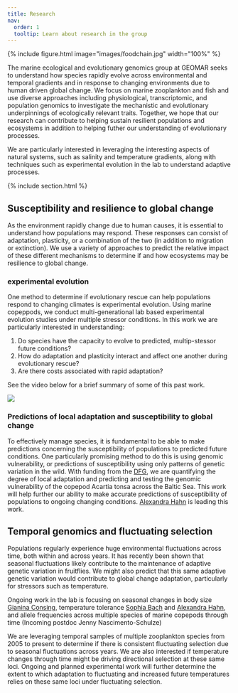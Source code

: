```yaml
---
title: Research
nav:
  order: 1
  tooltip: Learn about research in the group
---
```


{% include figure.html image="images/foodchain.jpg" width="100%" %}

The marine ecological and evolutionary genomics group at GEOMAR seeks to understand how species rapidly evolve across environmental and temporal gradients and in response to changing environments due to human driven global change. We focus on marine zooplankton and fish and use diverse approaches including physiological, transcriptomic, and population genomics to investigate the mechanistic and evolutionary underpinnings of ecologically relevant traits. Together, we hope that our research can contribute to helping sustain resilient populations and ecosystems in addition to helping futher our understanding of evolutionary processes.

We are particularly interested in leveraging the interesting aspects of natural systems, such as salinity and temperature gradients, along with techniques such as experimental evolution in the lab to understand adaptive processes. 

{% include section.html %}

## Susceptibility and resilience to global change

As the environment rapidly change due to human causes, it is essential to understand how populations may respond. These responses can consist of adaptation, plasticity, or a combination of the two (in addition to migration or extinction). We use a variety of approaches to predict the relative impact of these different mechanisms to determine if and how ecosystems may be resilience to global change.

### experimental evolution 

One method to determine if evolutionary rescue can help populations respond to changing climates is experimental evolution. Using marine copeppods, we conduct  multi-generational lab based experimental evolution studies under multiple stressor conditions. In this work we are particularly interested in understanding:

1. Do species have the capacity to evolve to predicted, multip-stessor future conditions?
2. How do adaptation and plasticity interact and affect one another during evolutionary rescue?
3. Are there costs associated with rapid adaptation?

See the video below for a brief summary of some of this past work.

![](https://youtu.be/YrI2188-ejM)

### Predictions of local adaptation and susceptibility to global change

To effectively manage species, it is fundamental to be able to make predictions concerning the susceptibility of populations to predicted future conditions. One particularly promising method to do this is using genomic vulnerability, or predictions of susceptibility using only patterns of genetic variation in the wild. With funding from the [DFG](https://www.dfg.de/en/index.jsp), we are quantifying the degree of local adaptation and predicting and testing the genomic vulnerability of the copepod Acartia tonsa across the Baltic Sea. This work will help further our ability to make accurate predictions of susceptibility of populations to ongoing changing conditions. [Alexandra Hahn](https://brennan-research.github.io/members/hahn.html) is leading this work.

## Temporal genomics and fluctuating selection

Populations regularly experience huge environmental fluctuations across time, both within and across years. It has recently been shown that seasonal fluctuations likely contribute to the maintenance of adaptive genetic variation in fruitflies. We might also predict that this same adaptive genetic variation would contribute to global change adaptation, particularly for stressors such as temperature.

Ongoing work in the lab is focusing on seasonal changes in body size [Gianina Consing](https://brennan-research.github.io/members/gianina-consing.html), temperature tolerance [Sophia Bach](https://brennan-research.github.io/members/bach.html) and [Alexandra Hahn](https://brennan-research.github.io/members/hahn.html), and allele frequencies across multiple species of marine copepods through time (Incoming postdoc Jenny Nascimento-Schulze)

We are leveraging temporal samples of multiple zooplankton species from 2005 to present to determine if there is consistent fluctuating selection due to seasonal fluctuations across years. We are also interested if temperature changes through time might be driving directional selection at these same loci. Ongoing and planned experimental work will further determine the extent to which adaptation to fluctuating and increased future temperatures relies on these same loci under fluctuating selection. 


